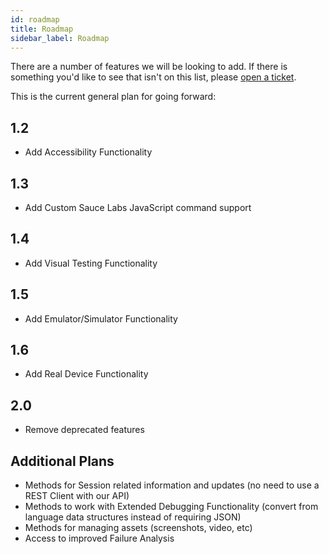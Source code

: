 ```yaml
---
id: roadmap
title: Roadmap
sidebar_label: Roadmap
---
```


There are a number of features we will be looking to add. 
If there is something you'd like to see that isn't on this list, please 
[open a ticket](https://github.com/saucelabs/sauce_bindings/issues/new).

This is the current general plan for going forward:

## 1.2
* Add Accessibility Functionality

## 1.3
* Add Custom Sauce Labs JavaScript command support

## 1.4
* Add Visual Testing Functionality

## 1.5
* Add Emulator/Simulator Functionality

## 1.6
* Add Real Device Functionality

## 2.0
* Remove deprecated features

## Additional Plans
* Methods for Session related information and updates (no need to use a REST Client with our API)
* Methods to work with Extended Debugging Functionality (convert from language data structures instead of requiring JSON)
* Methods for managing assets (screenshots, video, etc)
* Access to improved Failure Analysis
